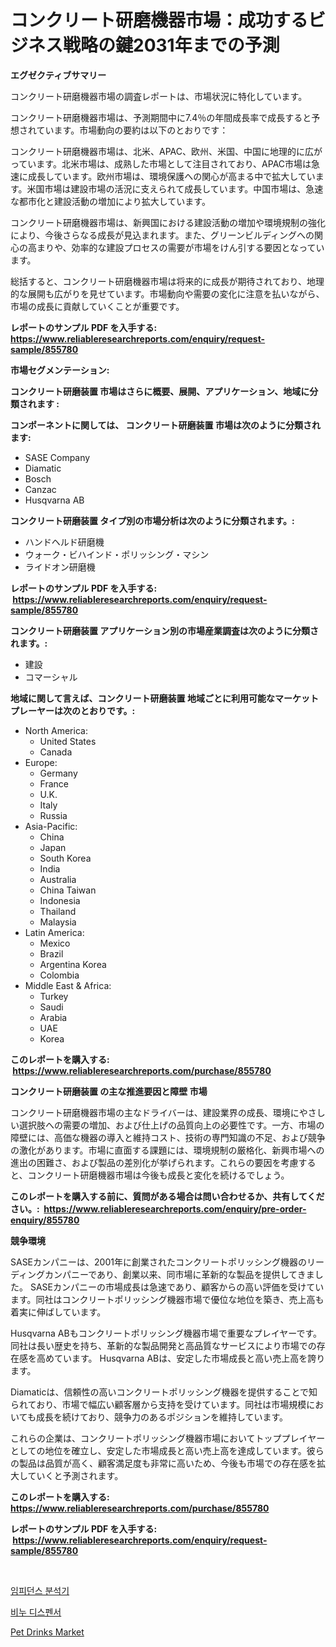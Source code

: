 <p><h1>コンクリート研磨機器市場：成功するビジネス戦略の鍵2031年までの予測</h1></p><p><strong>エグゼクティブサマリー</strong></p>
<p><p>コンクリート研磨機器市場の調査レポートは、市場状況に特化しています。</p><p>コンクリート研磨機器市場は、予測期間中に7.4％の年間成長率で成長すると予想されています。市場動向の要約は以下のとおりです：</p><p>コンクリート研磨機器市場は、北米、APAC、欧州、米国、中国に地理的に広がっています。北米市場は、成熟した市場として注目されており、APAC市場は急速に成長しています。欧州市場は、環境保護への関心が高まる中で拡大しています。米国市場は建設市場の活況に支えられて成長しています。中国市場は、急速な都市化と建設活動の増加により拡大しています。</p><p>コンクリート研磨機器市場は、新興国における建設活動の増加や環境規制の強化により、今後さらなる成長が見込まれます。また、グリーンビルディングへの関心の高まりや、効率的な建設プロセスの需要が市場をけん引する要因となっています。</p><p>総括すると、コンクリート研磨機器市場は将来的に成長が期待されており、地理的な展開も広がりを見せています。市場動向や需要の変化に注意を払いながら、市場の成長に貢献していくことが重要です。</p></p>
<p><strong>レポートのサンプル PDF を入手する: <a href="https://www.reliableresearchreports.com/enquiry/request-sample/855780">https://www.reliableresearchreports.com/enquiry/request-sample/855780</a></strong></p>
<p><strong>市場セグメンテーション:</strong></p>
<p><strong> コンクリート研磨装置 市場はさらに概要、展開、アプリケーション、地域に分類されます :</strong></p>
<p><strong>コンポーネントに関しては、 コンクリート研磨装置 市場は次のように分類されます: &nbsp;</strong></p>
<p><ul><li>SASE Company</li><li>Diamatic</li><li>Bosch</li><li>Canzac</li><li>Husqvarna AB</li></ul></p>
<p><strong> コンクリート研磨装置 タイプ別の市場分析は次のように分類されます。:</strong></p>
<p><ul><li>ハンドヘルド研磨機</li><li>ウォーク・ビハインド・ポリッシング・マシン</li><li>ライドオン研磨機</li></ul></p>
<p><strong>レポートのサンプル PDF を入手する: &nbsp;<a href="https://www.reliableresearchreports.com/enquiry/request-sample/855780">https://www.reliableresearchreports.com/enquiry/request-sample/855780</a></strong></p>
<p><strong> コンクリート研磨装置 アプリケーション別の市場産業調査は次のように分類されます。:</strong></p>
<p><ul><li>建設</li><li>コマーシャル</li></ul></p>
<p><strong>地域に関して言えば、コンクリート研磨装置 地域ごとに利用可能なマーケットプレーヤーは次のとおりです。:</strong></p>
<p><ul>
    <li>
        North America:
        <ul>
            <li>United States</li>
            <li>Canada</li>
        </ul>
    </li>
    <li>
        Europe:
        <ul>
            <li>Germany</li>
            <li>France</li>
            <li>U.K.</li>
            <li>Italy</li>
            <li>Russia</li>
        </ul>
    </li>
    <li>
        Asia-Pacific:
        <ul>
            <li>China</li>
            <li>Japan</li>
            <li>South Korea</li>
            <li>India</li>
            <li>Australia</li>
            <li>China Taiwan</li>
            <li>Indonesia</li>
            <li>Thailand</li>
            <li>Malaysia</li>
        </ul>
    </li>
    <li>
        Latin America:
        <ul>
            <li>Mexico</li>
            <li>Brazil</li>
            <li>Argentina Korea</li>
            <li>Colombia</li>
        </ul>
    </li>
    <li>
        Middle East & Africa:
        <ul>
            <li>Turkey</li>
            <li>Saudi</li>
            <li>Arabia</li>
            <li>UAE</li>
            <li>Korea</li>
        </ul>
    </li>
    </ul></p>
<p><strong>このレポートを購入する: &nbsp;<a href="https://www.reliableresearchreports.com/purchase/855780">https://www.reliableresearchreports.com/purchase/855780</a></strong></p>
<p><strong>コンクリート研磨装置 の主な推進要因と障壁 市場</strong></p>
<p><p>コンクリート研磨機器市場の主なドライバーは、建設業界の成長、環境にやさしい選択肢への需要の増加、および仕上げの品質向上の必要性です。一方、市場の障壁には、高価な機器の導入と維持コスト、技術の専門知識の不足、および競争の激化があります。市場に直面する課題には、環境規制の厳格化、新興市場への進出の困難さ、および製品の差別化が挙げられます。これらの要因を考慮すると、コンクリート研磨機器市場は今後も成長と変化を続けるでしょう。</p></p>
<p><strong>このレポートを購入する前に、質問がある場合は問い合わせるか、共有してください。:&nbsp; <a href="https://www.reliableresearchreports.com/enquiry/pre-order-enquiry/855780">https://www.reliableresearchreports.com/enquiry/pre-order-enquiry/855780</a></strong></p>
<p><strong>競争環境</strong></p>
<p><p>SASEカンパニーは、2001年に創業されたコンクリートポリッシング機器のリーディングカンパニーであり、創業以来、同市場に革新的な製品を提供してきました。 SASEカンパニーの市場成長は急速であり、顧客からの高い評価を受けています。同社はコンクリートポリッシング機器市場で優位な地位を築き、売上高も着実に伸ばしています。</p><p>Husqvarna ABもコンクリートポリッシング機器市場で重要なプレイヤーです。同社は長い歴史を持ち、革新的な製品開発と高品質なサービスにより市場での存在感を高めています。 Husqvarna ABは、安定した市場成長と高い売上高を誇ります。</p><p>Diamaticは、信頼性の高いコンクリートポリッシング機器を提供することで知られており、市場で幅広い顧客層から支持を受けています。同社は市場規模においても成長を続けており、競争力のあるポジションを維持しています。</p><p>これらの企業は、コンクリートポリッシング機器市場においてトッププレイヤーとしての地位を確立し、安定した市場成長と高い売上高を達成しています。彼らの製品は品質が高く、顧客満足度も非常に高いため、今後も市場での存在感を拡大していくと予測されます。</p></p>
<p><strong>このレポートを購入する: &nbsp; <a href="https://www.reliableresearchreports.com/purchase/855780">https://www.reliableresearchreports.com/purchase/855780</a></strong></p>
<p><strong>レポートのサンプル PDF を入手する: &nbsp;<a href="https://www.reliableresearchreports.com/enquiry/request-sample/855780">https://www.reliableresearchreports.com/enquiry/request-sample/855780</a></strong><strong></strong></p>
<p>&nbsp;</p>
<p><p><a href="https://medium.com/@kennayundt/%EC%9E%84%ED%94%BC%EB%8D%98%EC%8A%A4-%EB%B6%84%EC%84%9D%EA%B8%B0-%EC%8B%9C%EC%9E%A5-%EC%A0%84%EB%A7%9D-%EC%82%B0%EC%97%85-%EA%B0%9C%EC%9A%94-%EB%B0%8F-%EC%98%88%EC%B8%A1-2024%EB%85%84%EB%B6%80%ED%84%B0-2031%EB%85%84-fee053c73da9">임피던스 분석기</a></p><p><a href="https://medium.com/@kenyonjohns/%EB%B9%84%EB%88%84-%EB%94%94%EC%8A%A4%ED%8E%9C%EC%84%9C-%EC%8B%9C%EC%9E%A5-%ED%86%B5%EC%B0%B0-%EC%8B%9C%EC%9E%A5-%EB%8F%99%ED%96%A5-%EC%84%B1%EC%9E%A5-2024%EB%85%84%EB%B6%80%ED%84%B0-2031%EB%85%84%EA%B9%8C%EC%A7%80-%EC%98%88%EC%B8%A1-080287e76372">비누 디스펜서</a></p><p><a href="https://github.com/Angelnienowdseej3e45z3p8c/Market-Research-Report-List-1/blob/main/pet-drinks-market.md">Pet Drinks Market</a></p></p>